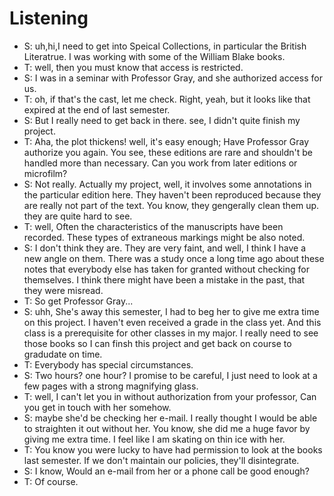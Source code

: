 # Listening
+ S: uh,hi,I need to get into Speical Collections, in particular the British Literatrue. I was working with some of the William Blake books.
+ T: well, then you must know that access is restricted.
+ S: I was in a seminar with Professor Gray, and she authorized access for us.
+ T: oh, if that's the cast, let me check. Right, yeah, but it looks like that expired at the end of last semester.
+ S: But I really need to get back in there. see, I didn't quite finish my project.
+ T: Aha, the plot thickens! well, it's easy enough; Have Professor Gray authorize you again. You see, these editions are rare and shouldn't be handled more than necessary. Can you work from later editions or microfilm?
+ S: Not really. Actually my project, well, it involves some annotations in the particular edition here. They haven't been reproduced because they are really not part of the text. You know, they gengerally clean them up. they are quite hard to see.
+ T: well, Often the characteristics of the manuscripts have been recorded. These types of extraneous markings might be also noted.
+ S: I don't think they are. They are very faint, and well, I think I have a new angle on them. There was a study once a long time ago about these notes that everybody else has taken for granted without checking for themselves. I think there might have been a mistake in the past, that they were misread.
+ T: So get Professor Gray...
+ S: uhh, She's away this semester, I had to beg her to give me extra time on this project. I haven't even received a grade in the class yet. And this class is a prerequisite for other classes in my major. I really need to see those books so I can finsh this project and get back on course to gradudate on time.
+ T: Everybody has special circumstances.
+ S: Two hours? one hour? I promise to be careful, I just need to look at a few pages with a strong magnifying glass.
+ T: well, I can't let you in without authorization from your professor, Can you get in touch with her somehow.
+ S: maybe she'd be checking her
 e-mail. I really thought I would be able to straighten it out without her. You know, she did me a huge favor by giving me extra time. I feel like I am skating on thin ice with her.
+ T: You know you were lucky to have had permission to look at the books last semester. If we don't maintain our policies, they'll disintegrate.
+ S: I know, Would an e-mail from her or a phone call be good enough?
+ T: Of course.